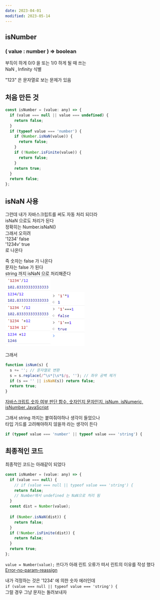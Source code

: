 ```yaml
---
date: 2023-04-01
modified: 2023-05-14
---
```


## isNumber

### ( value : number ) => boolean

부득이 하게 0/0 을 또는 1/0 하게 될 때 쓰는  
NaN , Infinity 식별

"123" 은 문자열로 보는 문제가 있음

## 처음 만든 것

```js
const isNumber = (value: any) => {
  if (value === null || value === undefined) {
    return false;
  }
  if (typeof value === 'number') {
    if (Number.isNaN(value)) {
      return false;
    }
    if (!Number.isFinite(value)) {
      return false;
    }
    return true;
  }
  return false;
};
```

## isNaN 사용

그런데 내가 자바스크립트를 써도 자동 처리 되더라  
isNaN 으로도 처리가 된다  
정확히는 Number.isNaN()  
그래서 오히려  
'1234' false  
'1234v' true  
로 나온다

즉 숫자는 false 가 나온다  
문자는 false 가 된다  
string 까지 isNaN 으로 처리해준다  
![](file/gist-1.png)![](file/gist-2.png)

그래서

```js
function isNum(s) {
  s += ''; // 문자열로 변환
  s = s.replace(/^\s*|\s*$/g, ''); // 좌우 공백 제거
  if (s == '' || isNaN(s)) return false;
  return true;
}
```

[자바스크립트 숫자 여부 판단 함수, 숫자인지 문자인지, isNum, isNumeric, isNumber JavaScript](https://wolf-coding-777.tistory.com/9)

그래서 string 까지는 붙여줘야하나 생각이 들었으나  
타입 가드를 고려해야하지 않을까 라는 생각이 든다

```js
if (typeof value === 'number' || typeof value === 'string') {
```

## 최종적인 코드

최종적인 코드는 아래같이 되었다

```js
const isNumber = (value: any) => {
  if (value === null) {
    // if (value === null || typeof value === 'string') {
    return false;
    // Number에서 undefined 는 NaN으로 처리 됨
  }
  const dist = Number(value);

  if (Number.isNaN(dist)) {
    return false;
  }
  if (!Number.isFinite(dist)) {
    return false;
  }
  return true;
};
```

`value = Number(value);` 쓰다가 아래 린트 오류가 떠서 린트의 이유를 작성 했다  
[Error-no-param-reassign](../../../front/eslint/Error-no-param-reassign)

내가 걱정하는 것은 '1234' 에 의한 숫자 에러인데  
`if (value === null || typeof value === 'string') {`  
그럴 경우 그냥 문자는 돌려보내자
